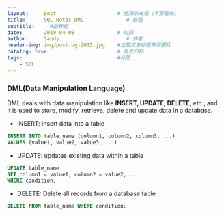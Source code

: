 ```yaml
---
layout:     post                    # 使用的布局（不需要改）
title:      SQL Notes_DML              # 标题 
subtitle:     #副标题
date:       2019-04-08              # 时间
author:     Sandy                      # 作者
header-img: img/post-bg-2015.jpg    #这篇文章标题背景图片
catalog: true                       # 是否归档
tags:                               #标签
    - SQL
---
```


### DML(Data Manipulation Language) 

DML deals with data manipulation like **INSERT, UPDATE, DELETE**, etc., and it is used to store, modify, retrieve, delete and update data in a database.

- INSERT: insert data into a table

```sql
INSERT INTO table_name (column1, column2, column3, ...)
VALUES (value1, value2, value3, ...)
```


- UPDATE: updates existing data within a table

```sql
UPDATE table_name
SET column1 = value1, column2 = value2, ...
WHERE condition;
```

- DELETE: Delete all records from a database table

```sql
DELETE FROM table_name WHERE condition;
```
